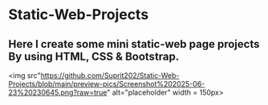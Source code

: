 # Static-Web-Projects
## Here I create some mini static-web page projects By using HTML, CSS & Bootstrap.
<img src"https://github.com/Suprit202/Static-Web-Projects/blob/main/preview-pics/Screenshot%202025-06-23%20230645.png?raw=true" alt="placeholder" width = 150px>
